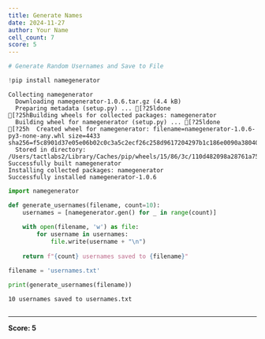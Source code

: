 ```yaml
---
title: Generate Names
date: 2024-11-27
author: Your Name
cell_count: 7
score: 5
---
```


```python
# Generate Random Usernames and Save to File
```


```python
!pip install namegenerator
```

    Collecting namegenerator
      Downloading namegenerator-1.0.6.tar.gz (4.4 kB)
      Preparing metadata (setup.py) ... [?25ldone
    [?25hBuilding wheels for collected packages: namegenerator
      Building wheel for namegenerator (setup.py) ... [?25ldone
    [?25h  Created wheel for namegenerator: filename=namegenerator-1.0.6-py3-none-any.whl size=4433 sha256=f5c8901d37e05e06b02c0c3a5c2ecf26c258d9617204297b1c186e0090a38040
      Stored in directory: /Users/tactlabs2/Library/Caches/pip/wheels/15/86/3c/110d482098a28761a75cce3a526b31de7789c17f381e459743
    Successfully built namegenerator
    Installing collected packages: namegenerator
    Successfully installed namegenerator-1.0.6



```python
import namegenerator

```


```python
def generate_usernames(filename, count=10):
    usernames = [namegenerator.gen() for _ in range(count)]
    
    with open(filename, 'w') as file:
        for username in usernames:
            file.write(username + "\n")
    
    return f"{count} usernames saved to {filename}"
```


```python
filename = 'usernames.txt'
```


```python
print(generate_usernames(filename))
```

    10 usernames saved to usernames.txt



```python

```


---
**Score: 5**
